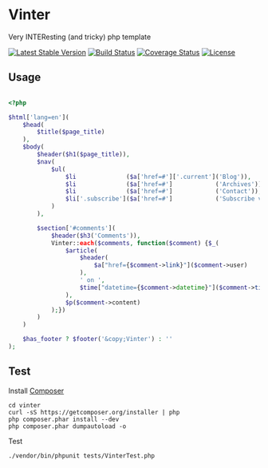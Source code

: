 Vinter
====

Very INTEResting (and tricky) php template

[![Latest Stable Version](https://poser.pugx.org/vinter/vinter/v/stable.png)](https://packagist.org/packages/vinter/vinter)
[![Build Status](https://travis-ci.org/zealotrunner/Vinter.png?branch=master)](https://travis-ci.org/zealotrunner/Vinter)
[![Coverage Status](https://coveralls.io/repos/zealotrunner/Vinter/badge.png)](https://coveralls.io/r/zealotrunner/Vinter)
[![License](https://poser.pugx.org/vinter/vinter/license.png)](https://packagist.org/packages/vinter/vinter)


Usage
-----

```php

<?php

$html['lang=en'](
    $head(
        $title($page_title)
    ),
    $body(
        $header($h1($page_title)),
        $nav(
            $ul(
                $li              ($a['href=#']['.current']('Blog')),
                $li              ($a['href=#']            ('Archives')),
                $li              ($a['href=#']            ('Contact')),
                $li['.subscribe']($a['href=#']            ('Subscribe via. RSS'))
            )
        ),

        $section['#comments'](
            $header($h3('Comments')),
            Vinter::each($comments, function($comment) {$_(
                $article(
                    $header(
                        $a["href={$comment->link}"]($comment->user)
                    ),
                    ' on ',
                    $time["datetime={$comment->datetime}"]($comment->time)
                ),
                $p($comment->content)
            );})
        )
    )

    $has_footer ? $footer('&copy;Vinter') : ''
);
```

Test
----

Install [Composer](https://github.com/composer/composer)
```shell
cd vinter
curl -sS https://getcomposer.org/installer | php
php composer.phar install --dev
php composer.phar dumpautoload -o
```

Test
```shell
./vendor/bin/phpunit tests/VinterTest.php
```

